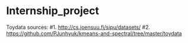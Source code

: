 # Internship_project
Toydata sources:
#1. http://cs.joensuu.fi/sipu/datasets/
#2. https://github.com/PJunhyuk/kmeans-and-spectral/tree/master/toydata
